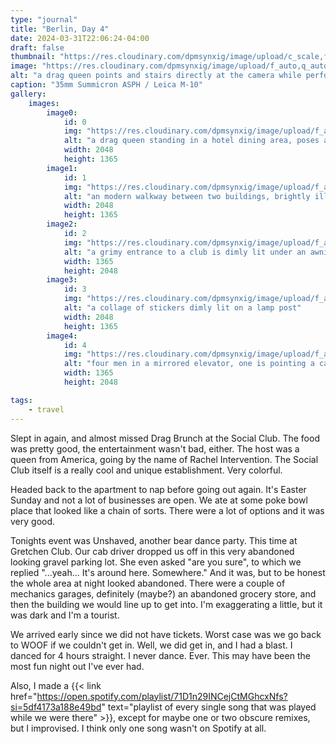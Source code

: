 ```yaml
---
type: "journal"
title: "Berlin, Day 4"
date: 2024-03-31T22:06:24-04:00
draft: false
thumbnail: "https://res.cloudinary.com/dpmsynxig/image/upload/c_scale,f_auto,q_auto:good,w_740/v1713321059/2024%20Posts/2024-03-31_berlin-day-4/untitled-32.jpg"
image: "https://res.cloudinary.com/dpmsynxig/image/upload/f_auto,q_auto:good/v1713321059/2024%20Posts/2024-03-31_berlin-day-4/untitled-32.jpg"
alt: "a drag queen points and stairs directly at the camera while performing a song in a dining area"
caption: "35mm Summicron ASPH / Leica M-10"
gallery:
    images:
        image0:
            id: 0
            img: "https://res.cloudinary.com/dpmsynxig/image/upload/f_auto,q_auto:good/v1713321059/2024%20Posts/2024-03-31_berlin-day-4/untitled-12.jpg"
            alt: "a drag queen standing in a hotel dining area, poses and gives a sassy look to the camera"
            width: 2048
            height: 1365
        image1:
            id: 1
            img: "https://res.cloudinary.com/dpmsynxig/image/upload/f_auto,q_auto:good/v1713321060/2024%20Posts/2024-03-31_berlin-day-4/untitled-79-Enhanced-NR.jpg"
            alt: "an modern walkway between two buildings, brightly illuminated in pink with plants hanging from the ceiling"
            width: 2048
            height: 1365
        image2:
            id: 2
            img: "https://res.cloudinary.com/dpmsynxig/image/upload/f_auto,q_auto:good/v1713321058/2024%20Posts/2024-03-31_berlin-day-4/untitled-15.jpg"
            alt: "a grimy entrance to a club is dimly lit under an awning. a shopping cart with some bottles sits beside a wooden wall"
            width: 1365
            height: 2048
        image3:
            id: 3
            img: "https://res.cloudinary.com/dpmsynxig/image/upload/f_auto,q_auto:good/v1713321060/2024%20Posts/2024-03-31_berlin-day-4/untitled-16.jpg"
            alt: "a collage of stickers dimly lit on a lamp post"
            width: 2048
            height: 1365
        image4:
            id: 4
            img: "https://res.cloudinary.com/dpmsynxig/image/upload/f_auto,q_auto:good/v1713321059/2024%20Posts/2024-03-31_berlin-day-4/untitled-18.jpg"
            alt: "four men in a mirrored elevator, one is pointing a camera at themselves"
            width: 1365
            height: 2048

tags:
    - travel
---
```


Slept in again, and almost missed Drag Brunch at the Social Club. The food was pretty good, the entertainment wasn't bad, either. The host was a queen from America, going by the name of Rachel Intervention. The Social Club itself is a really cool and unique establishment. Very colorful.

Headed back to the apartment to nap before going out again. It's Easter Sunday and not a lot of businesses are open. We ate at some poke bowl place that looked like a chain of sorts. There were a lot of options and it was very good.

Tonights event was Unshaved, another bear dance party. This time at Gretchen Club. Our cab driver dropped us off in this very abandoned looking gravel parking lot. She even asked "are you sure", to which we replied "...yeah... It's around here. Somewhere." And it was, but to be honest the whole area at night looked abandoned. There were a couple of mechanics garages, definitely (maybe?) an abandoned grocery store, and then the building we would line up to get into. I'm exaggerating a little, but it was dark and I'm a tourist.

We arrived early since we did not have tickets. Worst case was we go back to WOOF if we couldn't get in. Well, we did get in, and I had a blast. I danced for 4 hours straight. I never dance. Ever. This may have been the most fun night out I've ever had.

Also, I made a {{< link href="https://open.spotify.com/playlist/71D1n29INCejCtMGhcxNfs?si=5df4173a188e49bd" text="playlist of every single song that was played while we were there" >}}, except for maybe one or two obscure remixes, but I improvised. I think only one song wasn't on Spotify at all.
